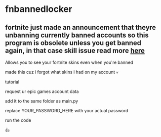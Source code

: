 # fnbannedlocker

## fortnite just made an announcement that theyre unbanning currently banned accounts so this program is obsolete unless you get banned again, in that case skill issue read more [here](https://www.fortnite.com/news/fortnite-anti-cheat-update-february-27-2025)
Allows you to see your fortnite skins even when you're banned

made this cuz i forgot what skins i had on my account 💀

tutorial

request ur epic games account data

add it to the same folder as main.py

replace YOUR_PASSWORD_HERE with your actual password

run the code

👍
